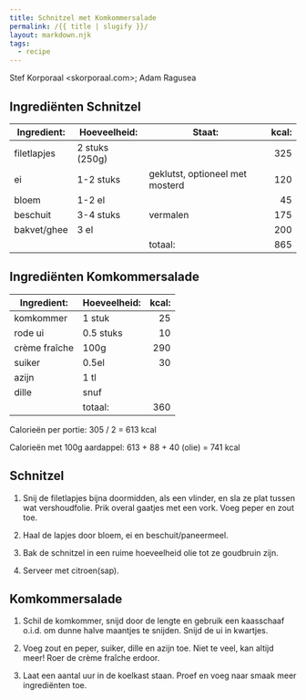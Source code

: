 ```yaml
---
title: Schnitzel met Komkommersalade
permalink: /{{ title | slugify }}/
layout: markdown.njk
tags:
  - recipe
---
```


Stef Korporaal <skorporaal.com>; Adam Ragusea

## Ingrediënten Schnitzel

| Ingredient: | Hoeveelheid:   | Staat:                          | kcal: |
| ----------- | -------------- | ------------------------------- | ----: |
| filetlapjes | 2 stuks (250g) |                                 |   325 |
| ei          | 1-2 stuks      | geklutst, optioneel met mosterd |   120 |
| bloem       | 1-2 el         |                                 |    45 |
| beschuit    | 3-4 stuks      | vermalen                        |   175 |
| bakvet/ghee | 3 el           |                                 |   200 |
|             |                | totaal:                         |   865 |

## Ingrediënten Komkommersalade

| Ingredient:   | Hoeveelheid: | kcal: |
| ------------- | ------------ | ----: |
| komkommer     | 1 stuk       |    25 |
| rode ui       | 0.5 stuks    |    10 |
| crème fraîche | 100g         |   290 |
| suiker        | 0.5el        |    30 |
| azijn         | 1 tl         |       |
| dille         | snuf         |       |
|               | totaal:      |   360 |

Calorieën per portie: 305 / 2 = 613 kcal

Calorieën met 100g aardappel: 613 + 88 + 40 (olie) = 741 kcal

## Schnitzel

1. Snij de filetlapjes bijna doormidden, als een vlinder, en sla ze plat tussen wat vershoudfolie. Prik overal gaatjes met een vork. Voeg peper en zout toe.

1. Haal de lapjes door bloem, ei en beschuit/paneermeel.

1. Bak de schnitzel in een ruime hoeveelheid olie tot ze goudbruin zijn.

1. Serveer met citroen(sap).

## Komkommersalade

1. Schil de komkommer, snijd door de lengte en gebruik een kaasschaaf o.i.d. om dunne halve maantjes te snijden. Snijd de ui in kwartjes.

1. Voeg zout en peper, suiker, dille en azijn toe. Niet te veel, kan altijd meer! Roer de crème fraîche erdoor.

1. Laat een aantal uur in de koelkast staan. Proef en voeg naar smaak meer ingrediënten toe.
